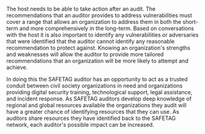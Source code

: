 
The host needs to be able to take action after an audit. The recommendations that an auditor provides to address vulnerabilities must cover a range that allows an organization to address them in both the short-term and more comprehensively in the long-term. Based on conversations with the host it is also important to identify any vulnerabilities or adversaries that were identified that the auditor cannot identify any reasonable recommendation to protect against. Knowing an organization's strengths and weaknesses will allow the auditor to provide more tailored recommendations that an organization will be more likely to attempt and achieve. 

In doing this the SAFETAG auditor has an opportunity to act as a trusted conduit between civil society organizations in need and organizations providing digital security training, technological support, legal assistance, and incident response. As SAFETAG auditors develop deep knowledge of regional and global resources available the organizations they audit will have a greater chance of identifying resources that they can use. As auditors share resources they have identified back to the SAFETAG network, each auditor's possible impact can be increased.
